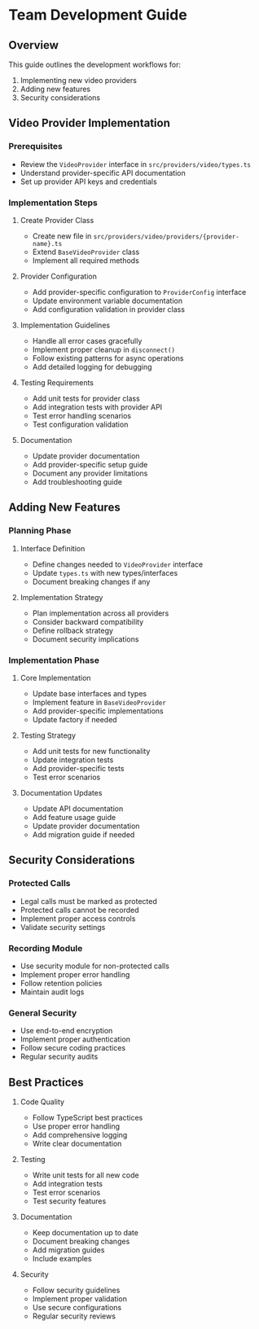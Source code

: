 # Team Development Guide

## Overview
This guide outlines the development workflows for:
1. Implementing new video providers
2. Adding new features
3. Security considerations

## Video Provider Implementation
### Prerequisites
- Review the `VideoProvider` interface in `src/providers/video/types.ts`
- Understand provider-specific API documentation
- Set up provider API keys and credentials

### Implementation Steps
1. Create Provider Class
   - Create new file in `src/providers/video/providers/{provider-name}.ts`
   - Extend `BaseVideoProvider` class
   - Implement all required methods

2. Provider Configuration
   - Add provider-specific configuration to `ProviderConfig` interface
   - Update environment variable documentation
   - Add configuration validation in provider class

3. Implementation Guidelines
   - Handle all error cases gracefully
   - Implement proper cleanup in `disconnect()`
   - Follow existing patterns for async operations
   - Add detailed logging for debugging

4. Testing Requirements
   - Add unit tests for provider class
   - Add integration tests with provider API
   - Test error handling scenarios
   - Test configuration validation

5. Documentation
   - Update provider documentation
   - Add provider-specific setup guide
   - Document any provider limitations
   - Add troubleshooting guide

## Adding New Features
### Planning Phase
1. Interface Definition
   - Define changes needed to `VideoProvider` interface
   - Update `types.ts` with new types/interfaces
   - Document breaking changes if any

2. Implementation Strategy
   - Plan implementation across all providers
   - Consider backward compatibility
   - Define rollback strategy
   - Document security implications

### Implementation Phase
1. Core Implementation
   - Update base interfaces and types
   - Implement feature in `BaseVideoProvider`
   - Add provider-specific implementations
   - Update factory if needed

2. Testing Strategy
   - Add unit tests for new functionality
   - Update integration tests
   - Add provider-specific tests
   - Test error scenarios

3. Documentation Updates
   - Update API documentation
   - Add feature usage guide
   - Update provider documentation
   - Add migration guide if needed

## Security Considerations
### Protected Calls
- Legal calls must be marked as protected
- Protected calls cannot be recorded
- Implement proper access controls
- Validate security settings

### Recording Module
- Use security module for non-protected calls
- Implement proper error handling
- Follow retention policies
- Maintain audit logs

### General Security
- Use end-to-end encryption
- Implement proper authentication
- Follow secure coding practices
- Regular security audits

## Best Practices
1. Code Quality
   - Follow TypeScript best practices
   - Use proper error handling
   - Add comprehensive logging
   - Write clear documentation

2. Testing
   - Write unit tests for all new code
   - Add integration tests
   - Test error scenarios
   - Test security features

3. Documentation
   - Keep documentation up to date
   - Document breaking changes
   - Add migration guides
   - Include examples

4. Security
   - Follow security guidelines
   - Implement proper validation
   - Use secure configurations
   - Regular security reviews
